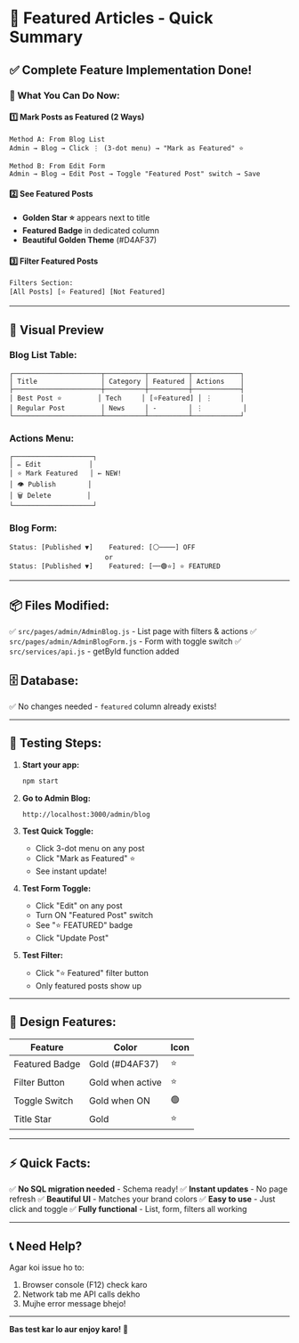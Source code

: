 # 🌟 Featured Articles - Quick Summary

## ✅ Complete Feature Implementation Done!

### 🎯 What You Can Do Now:

#### 1️⃣ **Mark Posts as Featured** (2 Ways)
```
Method A: From Blog List
Admin → Blog → Click ⋮ (3-dot menu) → "Mark as Featured" ⭐

Method B: From Edit Form  
Admin → Blog → Edit Post → Toggle "Featured Post" switch → Save
```

#### 2️⃣ **See Featured Posts**
- **Golden Star ⭐** appears next to title
- **Featured Badge** in dedicated column
- **Beautiful Golden Theme** (#D4AF37)

#### 3️⃣ **Filter Featured Posts**
```
Filters Section:
[All Posts] [⭐ Featured] [Not Featured]
```

---

## 🎨 Visual Preview

### Blog List Table:
```
┌──────────────────────┬──────────┬──────────┬────────────┐
│ Title                │ Category │ Featured │ Actions    │
├──────────────────────┼──────────┼──────────┼────────────┤
│ Best Post ⭐         │ Tech     │ [⭐Featured] │ ⋮       │
│ Regular Post         │ News     │ -        │ ⋮          │
└──────────────────────┴──────────┴──────────┴────────────┘
```

### Actions Menu:
```
┌────────────────────┐
│ ✏️ Edit            │
│ ⭐ Mark Featured   │ ← NEW!
│ 👁️ Publish        │
│ 🗑️ Delete         │
└────────────────────┘
```

### Blog Form:
```
Status: [Published ▼]    Featured: [⚪────] OFF
                        or
Status: [Published ▼]    Featured: [──🟢⭐] ⭐ FEATURED
```

---

## 📦 Files Modified:
✅ `src/pages/admin/AdminBlog.js` - List page with filters & actions
✅ `src/pages/admin/AdminBlogForm.js` - Form with toggle switch
✅ `src/services/api.js` - getById function added

## 🗄️ Database:
✅ No changes needed - `featured` column already exists!

---

## 🚀 Testing Steps:

1. **Start your app:**
   ```bash
   npm start
   ```

2. **Go to Admin Blog:**
   ```
   http://localhost:3000/admin/blog
   ```

3. **Test Quick Toggle:**
   - Click 3-dot menu on any post
   - Click "Mark as Featured" ⭐
   - See instant update!

4. **Test Form Toggle:**
   - Click "Edit" on any post
   - Turn ON "Featured Post" switch
   - See "⭐ FEATURED" badge
   - Click "Update Post"

5. **Test Filter:**
   - Click "⭐ Featured" filter button
   - Only featured posts show up

---

## 🎨 Design Features:

| Feature | Color | Icon |
|---------|-------|------|
| Featured Badge | Gold (#D4AF37) | ⭐ |
| Filter Button | Gold when active | ⭐ |
| Toggle Switch | Gold when ON | 🟢 |
| Title Star | Gold | ⭐ |

---

## ⚡ Quick Facts:

✅ **No SQL migration needed** - Schema ready!
✅ **Instant updates** - No page refresh
✅ **Beautiful UI** - Matches your brand colors
✅ **Easy to use** - Just click and toggle
✅ **Fully functional** - List, form, filters all working

---

## 📞 Need Help?

Agar koi issue ho to:
1. Browser console (F12) check karo
2. Network tab me API calls dekho
3. Mujhe error message bhejo!

---

**Bas test kar lo aur enjoy karo! 🎉**
